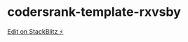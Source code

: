 # codersrank-template-rxvsby

[Edit on StackBlitz ⚡️](https://stackblitz.com/edit/codersrank-template-rxvsby)